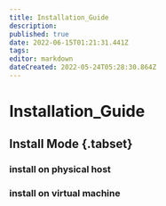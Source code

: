 ```yaml
---
title: Installation_Guide
description: 
published: true
date: 2022-06-15T01:21:31.441Z
tags: 
editor: markdown
dateCreated: 2022-05-24T05:28:30.864Z
---
```


# Installation_Guide
## Install Mode {.tabset}
### install on physical host
### install on virtual machine
